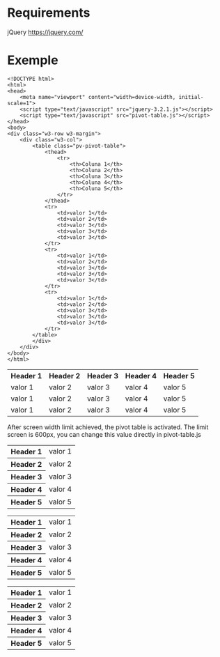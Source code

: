 # Requirements

jQuery https://jquery.com/

# Exemple

```
<!DOCTYPE html>
<html>
<head>
	<meta name="viewport" content="width=device-width, initial-scale=1">
	<script type="text/javascript" src="jquery-3.2.1.js"></script>
	<script type="text/javascript" src="pivot-table.js"></script>
</head>
<body>	
<div class="w3-row w3-margin">
	<div class="w3-col">
		<table class="pv-pivot-table">
			<thead>
				<tr>
					<th>Coluna 1</th>
					<th>Coluna 2</th>
					<th>Coluna 3</th>
					<th>Coluna 4</th>
					<th>Coluna 5</th>
				</tr>
			</thead>
			<tr>
				<td>valor 1</td>
				<td>valor 2</td>
				<td>valor 3</td>
				<td>valor 3</td>
				<td>valor 3</td>
			</tr>
			<tr>
				<td>valor 1</td>
				<td>valor 2</td>
				<td>valor 3</td>
				<td>valor 3</td>
				<td>valor 3</td>
			</tr>
			<tr>
				<td>valor 1</td>
				<td>valor 2</td>
				<td>valor 3</td>
				<td>valor 3</td>
				<td>valor 3</td>
			</tr>
		</table>
		</div>
	</div>
</body>
</html>
```
<table>
	<tr>
		<th>Header 1</th>
		<th>Header 2</th>
		<th>Header 3</th>
		<th>Header 4</th>
		<th>Header 5</th>
	</tr>
	<tr>
		<td>valor 1</td>
		<td>valor 2</td>
		<td>valor 3</td>
		<td>valor 4</td>
		<td>valor 5</td>
	</tr>
	<tr>
		<td>valor 1</td>
		<td>valor 2</td>
		<td>valor 3</td>
		<td>valor 4</td>
		<td>valor 5</td>
	</tr>
	<tr>
		<td>valor 1</td>
		<td>valor 2</td>
		<td>valor 3</td>
		<td>valor 4</td>
		<td>valor 5</td>
	</tr>
</table>

After screen width limit achieved, the pivot table is activated. The limit screen is 600px, you can change this value directly in pivot-table.js

<table>
	<tr>
    <th>Header 1</th>
    <td>valor 1</td>
  </tr>
  <tr>
  	<th>Header 2</th>
    <td>valor 2</td>
  </tr>
  <tr>
  <th>Header 3</th>
    <td>valor 3</td>
  </tr>
  <tr>
  	<th>Header 4</th>
    <td>valor 4</td>
  </tr>
  <tr>
  	<th>Header 5</th>
    <td>valor 5</td>
  </tr>
</table>

<table>
	<tr>
    <th>Header 1</th>
    <td>valor 1</td>
  </tr>
  <tr>
  	<th>Header 2</th>
    <td>valor 2</td>
  </tr>
  <tr>
  <th>Header 3</th>
    <td>valor 3</td>
  </tr>
  <tr>
  	<th>Header 4</th>
    <td>valor 4</td>
  </tr>
  <tr>
  	<th>Header 5</th>
    <td>valor 5</td>
  </tr>
</table>

<table>
	<tr>
    <th>Header 1</th>
    <td>valor 1</td>
  </tr>
  <tr>
  	<th>Header 2</th>
    <td>valor 2</td>
  </tr>
  <tr>
  <th>Header 3</th>
    <td>valor 3</td>
  </tr>
  <tr>
  	<th>Header 4</th>
    <td>valor 4</td>
  </tr>
  <tr>
  	<th>Header 5</th>
    <td>valor 5</td>
  </tr>
</table>


